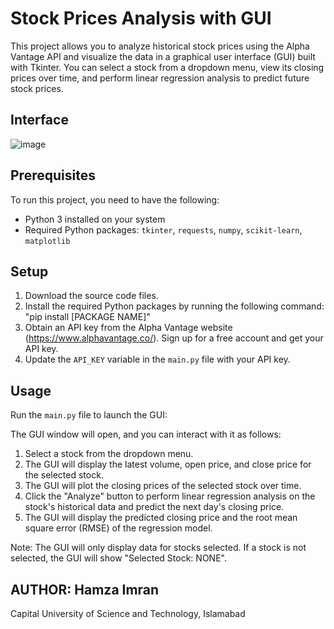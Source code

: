 # Stock Prices Analysis with GUI

This project allows you to analyze historical stock prices using the Alpha Vantage API and visualize the data in a graphical user interface (GUI) built with Tkinter. You can select a stock from a dropdown menu, view its closing prices over time, and perform linear regression analysis to predict future stock prices.
## Interface
![image](https://github.com/hamza0923/Stock-Price-Display-and-Analysis-using-Alpha-Vantage-API/assets/130615746/3b9b3fef-2703-4ccc-bb3a-a3eca0d89e17)

## Prerequisites

To run this project, you need to have the following:

- Python 3 installed on your system
- Required Python packages: `tkinter`, `requests`, `numpy`, `scikit-learn`, `matplotlib`

## Setup

1. Download the source code files.
2. Install the required Python packages by running the following command: "pip install [PACKAGE NAME]"
3. Obtain an API key from the Alpha Vantage website (https://www.alphavantage.co/). Sign up for a free account and get your API key.
4. Update the `API_KEY` variable in the `main.py` file with your API key.

## Usage

Run the `main.py` file to launch the GUI:

The GUI window will open, and you can interact with it as follows:

1. Select a stock from the dropdown menu.
2. The GUI will display the latest volume, open price, and close price for the selected stock.
3. The GUI will plot the closing prices of the selected stock over time.
4. Click the "Analyze" button to perform linear regression analysis on the stock's historical data and predict the next day's closing price.
5. The GUI will display the predicted closing price and the root mean square error (RMSE) of the regression model.

Note: The GUI will only display data for stocks selected. If a stock is not selected, the GUI will show "Selected Stock: NONE".

## AUTHOR: Hamza Imran
Capital University of Science and Technology, Islamabad
